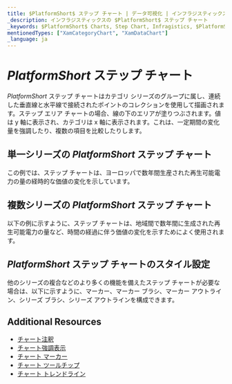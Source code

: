 ```yaml
---
title: $PlatformShort$ ステップ チャート | データ可視化 | インフラジスティックス
_description: インフラジスティックスの $PlatformShort$ ステップ チャート
_keywords: $PlatformShort$ Charts, Step Chart, Infragistics, $PlatformShort$ チャート, ステップ チャート, インフラジスティックス
mentionedTypes: ["XamCategoryChart", "XamDataChart"]
_language: ja
---
```

# $PlatformShort$ ステップ チャート

$PlatformShort$ ステップ チャートはカテゴリ シリーズのグループに属し、連続した垂直線と水平線で接続されたポイントのコレクションを使用して描画されます。ステップ エリア チャートの場合、線の下のエリアが塗りつぶされます。値は y 軸に表示され、カテゴリは x 軸に表示されます。これは、一定期間の変化量を強調したり、複数の項目を比較したりします。


<code-view style="height: 400px" 
           data-demos-base-url="{environment:dvDemosBaseUrl}" 
           iframe-src="{environment:dvDemosBaseUrl}/charts/category-chart-step-line-with-legend" 
           alt="凡例付きの $PlatformShort$ ステップ折れ線チャート" >
</code-view>

<div class="divider--half"></div>

## 単一シリーズの $PlatformShort$ ステップ チャート

この例では、ステップ チャートは、ヨーロッパで数年間生産された再生可能電力の量の経時的な価値の変化を示しています。


<code-view style="height: 400px" 
           data-demos-base-url="{environment:dvDemosBaseUrl}" 
           iframe-src="{environment:dvDemosBaseUrl}/charts/category-chart-step-line-single-source" 
           alt="単一シリーズの $PlatformShort$ ステップ折れ線チャート" >
</code-view>

<div class="divider--half"></div>

## 複数シリーズの $PlatformShort$ ステップ チャート

以下の例に示すように、ステップ チャートは、地域間で数年間に生成された再生可能電力の量など、時間の経過に伴う価値の変化を示すためによく使用されます。


<code-view style="height: 400px" 
           data-demos-base-url="{environment:dvDemosBaseUrl}" 
           iframe-src="{environment:dvDemosBaseUrl}/charts/category-chart-step-line-multiple-sources" 
           alt="複数シリーズの $PlatformShort$ ステップ折れ線チャート" >
</code-view>

<div class="divider--half"></div>

## $PlatformShort$ ステップ チャートのスタイル設定

他のシリーズの複合などのより多くの機能を備えたステップ チャートが必要な場合は、以下に示すように、マーカー、マーカー ブラシ、マーカー アウトライン、シリーズ ブラシ、シリーズ アウトラインを構成できます。

<code-view style="height: 400px" 
           data-demos-base-url="{environment:dvDemosBaseUrl}" 
           iframe-src="{environment:dvDemosBaseUrl}/charts/category-chart-step-line-styling" 
           alt="$PlatformShort$ ステップ折れ線チャートのスタイル設定" >
</code-view>

<div class="divider--half"></div>

## Additional Resources
- [チャート注釈](chart-features-annotations.md)
- [チャート強調表示](chart-features-highlighting.md)
- [チャート マーカー](chart-features-markers.md)
- [チャート ツールチップ](chart-features-tooltips.md)
- [チャート トレンドライン](chart-features-trendlines.md)  

<!-- ## Additional Resources -->
<!-- TODO list topic links related to this topic -->

<!-- TODO list API links used in this topic 
## API メンバー
-->

